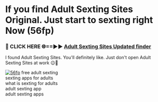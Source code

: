 # If you find Adult Sexting Sites Original. Just start to sexting right Now (56fp)

<h3>🔴 CLICK HERE 🌐==►► <a href="https://tinyurl.com/2s32jyrn" rel="nofollow">Adult Sexting Sites Updated finder</a></h3>

I found Adult Sexting Sites. You'll definitely like. Just don't open Adult Sexting Sites at work 😉💬

[![56fp](https://i.imgur.com/sZc9xG4.jpeg)](https://tinyurl.com/2s32jyrn)
free adult sexting<br>
sexting apps for adults<br>
what is sexting for adults<br>
adult sexting app<br>
adult sexting apps